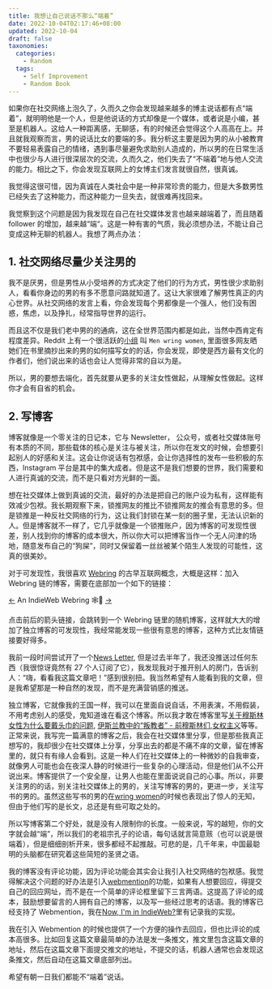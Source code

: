 ```yaml
---
title: 我想让自己说话不那么“端着”
date: 2022-10-04T02:17:46+08:00
updated: 2022-10-04
draft: false
taxonomies:
  categories:
    - Random
  tags:
    - Self Improvement
    - Random Book
---
```


如果你在社交网络上泡久了，久而久之你会发现越来越多的博主说话都有点“端着”，就明明他是一个人，但是他说话的方式却像是一个媒体，或者说是小编，甚至是机器人。这给人一种距离感，无聊感，有的时候还会觉得这个人高高在上。并且就我观察而言，男的说话比女的要端的多。我分析这主要是因为男的从小被教育不要轻易表露自己的情绪，遇到事尽量避免求助别人造成的，所以男的在日常生活中也很少与人进行很深层次的交流，久而久之，他们失去了“不端着”地与他人交流的能力。相比之下，你会发现互联网上的女博主们发言就很自然，很真诚。

我觉得这很可惜，因为真诚在人类社会中是一种非常珍贵的能力，但是大多数男性已经失去了这种能力，而这种能力一旦失去，就很难再找回来。

<!-- more -->

我觉察到这个问题是因为我发现在自己在社交媒体发言也越来越端着了，而且随着 follower
的增加，越来越“端“。这是一种有害的气质，我必须想办法，不能让自己变成这种无聊的机器人。我想了两点办法：

## 1. 社交网络尽量少关注男的

我不是厌男，但是男性从小受培养的方式决定了他们的行为方式，男性很少求助别人，看看你身边的男的有多不愿意问路就知道了。这让大家很难了解男性真正的内心世界。从社交网络的发言上看，你会发现每个男都像是一个强人，他们没有困惑，焦虑，以及挣扎，经常指导世界的运行。

而且这不仅是我们老中男的的通病，这在全世界范围内都是如此，当然中西肯定有程度差异。Reddit
上有一个很活跃的[小组](https://www.reddit.com/r/menwritingwomen/) 叫 `Men wring women`,
里面很多网友晒她们在书里摘抄出来的男的如何描写女的的话，你会发现，即使是西方最有文化的作者们，他们说出来的话也会让人觉得非常的自以为是。

所以，男的要想去端化，首先就要从更多的关注女性做起，从理解女性做起。这样你才会有自省的机会。

## 2. 写博客

博客就像是一个零关注的日记本，它与 Newsletter，
公众号，或者社交媒体账号有本质的不同，那些载体的核心是关注与被关注，所以你在发文的时候，会想要引起别人的好感和关注。这会让你说话有包袱感，会让你选择性的发布一些积极的东西，Instagram
平台是其中的集大成者。但是这不是我们想要的世界，我们需要和人进行真诚的交流，而不是只看对方光鲜的一面。

想在社交媒体上做到真诚的交流，最好的办法是把自己的账户设为私有，这样能有效减少包袱。我长期观察下来，锁推网友的推比不锁推网友的推会有意思的多。但是锁推是一种反社交网络的行为，这让我们封锁在某一刻的圈子里，无法认识新的人。但是博客就不一样了，它几乎就像是一个锁推账户，因为博客的可发现性很差，别人找到你的博客的成本很大，所以你大可以把博客当作一个无人问津的场地，随意发布自己的“狗屎”，同时又保留着一丝丝被某个陌生人发现的可能性，这真的很美妙。

对于可发现性，我很喜欢 [Webring](https://xn--sr8hvo.ws/) 的古早互联网概念，大概是这样：加入 Webring
链的博客，需要在底部加一个如下的链接：

[←](https://xn--sr8hvo.ws/%F0%9F%93%AE%F0%9F%86%99%F0%9F%93%A9/previous) An
IndieWeb Webring 🕸💍
[→](https://xn--sr8hvo.ws/%F0%9F%93%AE%F0%9F%86%99%F0%9F%93%A9/next)

点击前后的箭头链接，会跳转到一个 Webring
链里的随机博客，这样就大大的增加了独立博客的可发现性，我经常能发现一些很有意思的博客，这种方式比友情链接要好得多。

我前一段时间尝试开了一个[News Letter](https://digests.owenyoung.com/),
但是过去半年了，我还没推送过任何东西（我很惊讶竟然有 27
个人订阅了它），我发现我对于推开别人的房门，告诉别人：“嗨，看看我这篇文章吧！”感到很别扭。我当然希望有人能看到我的文章，但是我希望那是一种自然的发现，而不是充满营销感的推送。

独立博客，它就像我的王国一样，我可以在里面自说自话，不用表演，不用假装，不用考虑别人的感受，鬼知道谁在看这个博客。所以我才敢在博客里写[关于穆斯林女性为什么要戴头巾的问题](/content/blog/muslam-hijabs.md),
[伊斯兰教中的“叛教者” - 前穆斯林们](/content/blog/articles/ex-muslims.md),[女权主义](/content/feminism.md)等等。正常来说，我写完一篇满意的博客之后，我会在社交媒体里分享，但是那些我真正想写的，我却很少在社交媒体上分享，分享出去的都是不痛不痒的文章，留在博客里的，就只有有缘人会看到。这是一种人们在社交媒体上的一种微妙的自我审查，就像男人可能也会在夜深人静的时候进行一些复杂的心理活动，但是他们从不公开说出来。博客提供了一个安全屋，让男人也能在里面说说自己的心事。所以，非要关注男的的话，别关注社交媒体上的男的，关注写博客的男的，更进一步，关注写书的男的。虽然这些写书的男的在[wring women](https://www.reddit.com/r/menwritingwomen/)的时候也表现出了惊人的无知，但由于他们写的是长文，总还是有些可取之处的。

所以写博客第二个好处，就是没有人限制你的长度。一般来说，写的越短，你的文字就会越“端”，所以我们的老祖宗孔子的论语，每句话就言简意赅（也可以说是很端着），但是细细剖析开来，很多都经不起推敲。可悲的是，几千年来，中国最聪明的头脑都在研究着这些简短的圣贤之语。

我的博客没有评论功能，因为评论功能会其实会让我引入社交网络的包袱感。我觉得解决这个问题的好办法是引入[webmention](https://indieweb.org/Webmention)的功能，如果有人想要回应，得提交自己的回应网址，而不是在一个简单的评论框里留下三言两语。这提高了评论的成本，鼓励想要留言的人拥有自己的博客，以及写一些经过思考的话语。我的博客已经支持了
Webmention，我在[Now, I'm in IndieWeb?](/content/blog/indieweb.en.md)里有记录我的实现。

我在引入 Webmention
的时候也提供了一个方便的操作去回应，但也比评论的成本高很多。比如回复这篇文章最简单的办法是发一条推文，推文里包含这篇文章的地址，然后在这篇文章下面提交推文的地址，不提交的话，机器人通常也会发现这条推文，然后自动在这篇文章底部列出。

希望有朝一日我们都能不“端着”说话。
